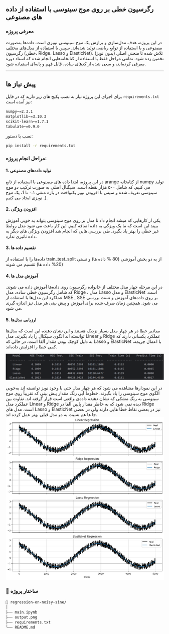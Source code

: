 ## رگرسیون خطی بر روی موج سینوسی با استفاده از داده ‌های مصنوعی

### معرفی پروژه
در این پروژه، هدف مدل‌سازی و برازش یک موج سینوسی نویزی است. داده‌ها به‌صورت مصنوعی و با استفاده از توابع ریاضی تولید شده‌اند. سپس با استفاده از مدل‌های مختلف رگرسیون (خطی، Ridge، Lasso و ElasticNet)، تلاش شده تا منحنی اصلی (بدون نویز) تخمین زده شود. تمامی مراحل فقط با استفاده از کتابخانه‌هایی انجام شده که استاد دوره معرفی کرده‌اند، و سعی شده از کدهای ساده، قابل فهم و پایه‌ای استفاده شود.

---

##  پیش ‌نیاز ها

برای اجرای این پروژه نیاز به نصب پکیج‌ های زیر دارید که در فایل `requirements.txt` نیز آمده است:

```
numpy~=2.3.1
matplotlib~=3.10.3
scikit-learn~=1.7.1
tabulate~=0.9.0
```

نصب با دستور:
```bash
pip install -r requirements.txt
```


### مراحل انجام پروژه:

#### 1. تولید داده‌های مصنوعی
در این پروژه، ابتدا داده ‌های مصنوعی با استفاده از تابع arange از کتابخانه numpy تولید می کنیم. که شامل ۵۰۰ هزار نقطه است. سیگنال اصلی به ‌صورت ترکیب دو موج سینوسی تعریف شده و سپس با افزودن نویز یکنواخت در بازه منفی ۰.۱ تا 1، یک موج نویزی ایجاد می کنیم .).

#### 2. افزودن ویژگی 
یکی از کارهایی که میشه انجام داد تا مدل بر روی موج سینوسی بتواند به خوبی آموزش ببیند این است که ما یک ویژگی به داده  اضافه کنیم. این کار باعث می شود مدل روابط غیر خطی را بهتر یاد بگیرد. طی بررسی هایی که انجام شد افزودن ویژگی های دیگر به داده تاثیری ندارد.

#### 3. تقسیم داده ‌ها
داده‌ها را با استفاده از train_test_split از به دو بخش آموزشی (80 % داده ها) و تستی (20% داده ها) تقسیم می شوند

#### 4. آموزش مدل ‌ها
در این مرحله  چهار مدل مختلف از خانواده رگرسیون روی داده‌ها آموزش داده می شوند. که شامل رگرسیون خطی ساده، مدل Ridge ، مدل Lasso و مدل ElasticNet  است. عملکرد این مدل‌ها با استفاده از MSE , SSE بر روی داده‌های آموزش و تست بررسی می شود. همچنین زمان صرف‌ شده برای آموزش و پیش‌ بینی هر مدل نیز اندازه‌ گیری می شود.

#### 5. ارزیابی مدل‌ها

مقادیر خطا در هر چهار مدل بسیار نزدیک هستند و این نشان دهنده این است  که مدل‌ها توانسته‌ اند الگوی سیگنال را یاد بگیرند. مدل Linear و Ridge عملکرد یکسانی دارند که به دلیل کوچک بودن مقدار آلفا است، در حالی که Lasso و ElasticNet با اعمال جریمه، کمی خطا را افزایش داده‌اند.

![جدول](Images/table.png)

در این نمودارها مشاهده می‌ شود که هر چهار مدل حتی با وجود نویز توانسته ‌اند به‌خوبی الگوی موج سینوسی را یاد بگیرند. خطوط  آبی رنگ مقدار پیش بینی که تقریباً روی موج سینوسی به رنگ مشکی که نشان دهنده داده‌ی واقعی است قرار گرفته‌ اند. تفاوت بین عملکرد مدل Linear و Ridge دیده نمی‌ شود که به خاطر مقدار پایین آلفا در Ridge است. مدل ‌های Lasso و ElasticNet  نیز در بعضی نقاط  خطا هایی دارند ولی در بعضی جا ها هم نسبت به دو مدل قبلی بهتر عمل کرده اند.
![ نمودار](Images/output.png)

### 📂 ساختار پروژه

```
📁 regression-on-noisy-sine/
│
├── main.ipynb    
├── output.png            
├── requirements.txt    
└── README.md            
```
